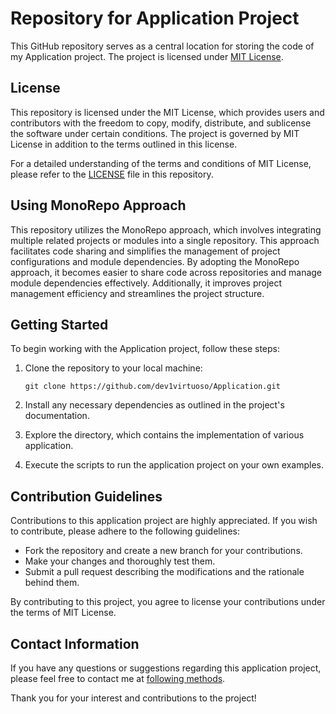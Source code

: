 # Repository for Application Project

This GitHub repository serves as a central location for storing the code of my Application project. The project is licensed under [MIT License](LICENSE).

## License

This repository is licensed under the MIT License, which provides users and contributors with the freedom to copy, modify, distribute, and sublicense the software under certain conditions. The project is governed by MIT License in addition to the terms outlined in this license.

For a detailed understanding of the terms and conditions of MIT License, please refer to the [LICENSE](LICENSE) file in this repository.

## Using MonoRepo Approach

This repository utilizes the MonoRepo approach, which involves integrating multiple related projects or modules into a single repository. This approach facilitates code sharing and simplifies the management of project configurations and module dependencies. By adopting the MonoRepo approach, it becomes easier to share code across repositories and manage module dependencies effectively. Additionally, it improves project management efficiency and streamlines the project structure.

## Getting Started

To begin working with the Application project, follow these steps:

1. Clone the repository to your local machine:

   `
   git clone https://github.com/dev1virtuoso/Application.git
   `

2. Install any necessary dependencies as outlined in the project's documentation.

3. Explore the directory, which contains the implementation of various application.

4. Execute the scripts to run the application project on your own examples.

## Contribution Guidelines

Contributions to this application project are highly appreciated. If you wish to contribute, please adhere to the following guidelines:

- Fork the repository and create a new branch for your contributions.
- Make your changes and thoroughly test them.
- Submit a pull request describing the modifications and the rationale behind them.

By contributing to this project, you agree to license your contributions under the terms of MIT License.

## Contact Information

If you have any questions or suggestions regarding this application project, please feel free to contact me at [following methods](https://dev1virtuoso.github.io/dev1virtuoso.github.io/contact.html).

Thank you for your interest and contributions to the project!
